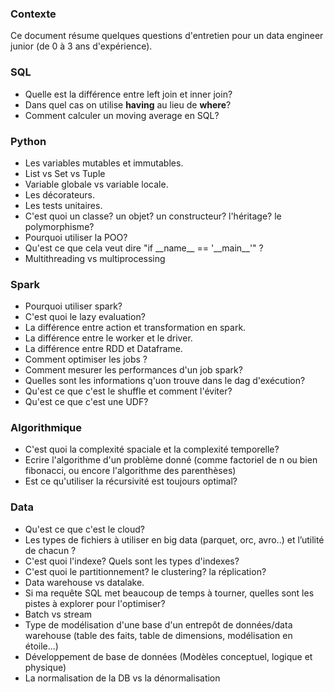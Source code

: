 ### Contexte
Ce document résume quelques questions d'entretien pour un data engineer junior (de 0 à 3 ans d'expérience).

### SQL
- Quelle est la différence entre left join et inner join?
- Dans quel cas on utilise __having__ au lieu de __where__?
- Comment calculer un moving average en SQL?

### Python
- Les variables mutables et immutables.
- List vs Set vs Tuple
- Variable globale vs variable locale.
- Les décorateurs.
- Les tests unitaires.
- C'est quoi un classe? un objet? un constructeur? l'héritage? le polymorphisme?
- Pourquoi utiliser la POO?
- Qu'est ce que cela veut dire "if \_\_name__ == '\_\_main__'" ?
- Multithreading vs multiprocessing

### Spark
- Pourquoi utiliser spark?
- C'est quoi le lazy evaluation?
- La différence entre action et transformation en spark.
- La différence entre le worker et le driver.
- La différence entre RDD et Dataframe.
- Comment optimiser les jobs ? 
- Comment mesurer les performances d'un job spark? 
- Quelles sont les informations q'uon trouve dans le dag d'exécution?
- Qu'est ce que c'est le shuffle et comment l'éviter?
- Qu'est ce que c'est une UDF?

### Algorithmique
- C'est quoi la complexité spaciale et la complexité temporelle?
- Ecrire l'algorithme d'un problème donné (comme factoriel de n ou bien fibonacci, ou encore l'algorithme des parenthèses)
- Est ce qu'utiliser la récursivité est toujours optimal?

### Data
- Qu'est ce que c'est le cloud?
- Les types de fichiers à utiliser en big data (parquet, orc, avro..) et l’utilité de chacun ? 
- C'est quoi l'indexe? Quels sont les types d'indexes?
- C'est quoi le partitionnement? le clustering? la réplication?
- Data warehouse vs datalake.
- Si ma requête SQL met beaucoup de temps à tourner, quelles sont les pistes à explorer pour l'optimiser?
- Batch vs stream
- Type de modélisation d'une base d'un entrepôt de données/data warehouse (table des faits, table de dimensions, modélisation en étoile...)
- Développement de base de données (Modèles conceptuel, logique et physique)
- La normalisation de la DB vs la dénormalisation

